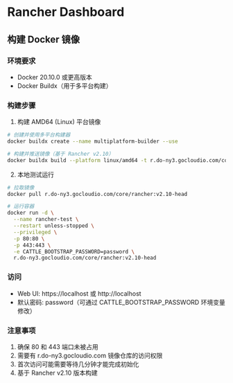 # Rancher Dashboard

## 构建 Docker 镜像

### 环境要求

- Docker 20.10.0 或更高版本
- Docker Buildx（用于多平台构建）

### 构建步骤

1. 构建 AMD64 (Linux) 平台镜像

```bash
# 创建并使用多平台构建器
docker buildx create --name multiplatform-builder --use

# 构建并推送镜像（基于 Rancher v2.10）
docker buildx build --platform linux/amd64 -t r.do-ny3.gocloudio.com/core/rancher:v2.10-head . --push
```

2. 本地测试运行

```bash
# 拉取镜像
docker pull r.do-ny3.gocloudio.com/core/rancher:v2.10-head

# 运行容器
docker run -d \
  --name rancher-test \
  --restart unless-stopped \
  --privileged \
  -p 80:80 \
  -p 443:443 \
  -e CATTLE_BOOTSTRAP_PASSWORD=password \
  r.do-ny3.gocloudio.com/core/rancher:v2.10-head
```

### 访问

- Web UI: https://localhost 或 http://localhost
- 默认密码: password（可通过 CATTLE_BOOTSTRAP_PASSWORD 环境变量修改）

### 注意事项

1. 确保 80 和 443 端口未被占用
2. 需要有 r.do-ny3.gocloudio.com 镜像仓库的访问权限
3. 首次访问可能需要等待几分钟才能完成初始化
4. 基于 Rancher v2.10 版本构建
